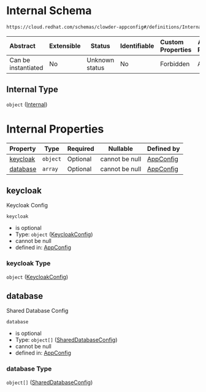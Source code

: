 # Internal Schema

```txt
https://cloud.redhat.com/schemas/clowder-appconfig#/definitions/Internal
```




| Abstract            | Extensible | Status         | Identifiable | Custom Properties | Additional Properties | Access Restrictions | Defined In                                                    |
| :------------------ | ---------- | -------------- | ------------ | :---------------- | --------------------- | ------------------- | ------------------------------------------------------------- |
| Can be instantiated | No         | Unknown status | No           | Forbidden         | Allowed               | none                | [schema.json\*](../../out/schema.json "open original schema") |

## Internal Type

`object` ([Internal](schema-definitions-internal.md))

# Internal Properties

| Property              | Type     | Required | Nullable       | Defined by                                                                                                                                            |
| :-------------------- | -------- | -------- | -------------- | :---------------------------------------------------------------------------------------------------------------------------------------------------- |
| [keycloak](#keycloak) | `object` | Optional | cannot be null | [AppConfig](schema-definitions-keycloakconfig.md "https&#x3A;//cloud.redhat.com/schemas/clowder-appconfig#/definitions/Internal/properties/keycloak") |
| [database](#database) | `array`  | Optional | cannot be null | [AppConfig](schema-definitions-shareddatabase.md "https&#x3A;//cloud.redhat.com/schemas/clowder-appconfig#/definitions/Internal/properties/database") |

## keycloak

Keycloak Config


`keycloak`

-   is optional
-   Type: `object` ([KeycloakConfig](schema-definitions-keycloakconfig.md))
-   cannot be null
-   defined in: [AppConfig](schema-definitions-keycloakconfig.md "https&#x3A;//cloud.redhat.com/schemas/clowder-appconfig#/definitions/Internal/properties/keycloak")

### keycloak Type

`object` ([KeycloakConfig](schema-definitions-keycloakconfig.md))

## database

Shared Database Config


`database`

-   is optional
-   Type: `object[]` ([SharedDatabaseConfig](schema-definitions-shareddatabaseconfig.md))
-   cannot be null
-   defined in: [AppConfig](schema-definitions-shareddatabase.md "https&#x3A;//cloud.redhat.com/schemas/clowder-appconfig#/definitions/Internal/properties/database")

### database Type

`object[]` ([SharedDatabaseConfig](schema-definitions-shareddatabaseconfig.md))
